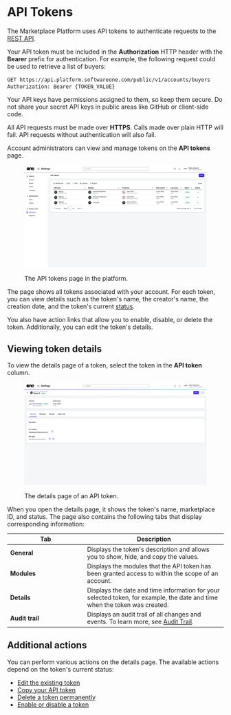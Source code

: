 # API Tokens

The Marketplace Platform uses API tokens to authenticate requests to the [REST API](../../../developer-resources/rest-api/).

Your API token must be included in the **Authorization** HTTP header with the **Bearer** prefix for authentication. For example, the following request could be used to retrieve a list of buyers:

```http
GET https://api.platform.softwareone.com/public/v1/accounts/buyers
Authorization: Bearer {TOKEN_VALUE}
```

Your API keys have permissions assigned to them, so keep them secure. Do not share your secret API keys in public areas like GitHub or client-side code.&#x20;

All API requests must be made over **HTTPS**. Calls made over plain HTTP will fail. API requests without authentication will also fail.

Account administrators can view and manage tokens on the **API tokens** page.

<div data-with-frame="true"><figure><img src="../../../.gitbook/assets/API token.png" alt=""><figcaption><p>The API tokens page in the platform.</p></figcaption></figure></div>

The page shows all tokens associated with your account. For each token, you can view details such as the token's name, the creator's name, the creation date, and the token's current [status](token-states.md).&#x20;

You also have action links that allow you to enable, disable, or delete the token. Additionally, you can edit the token's details.

## Viewing token details

To view the details page of a token, select the token in the **API token** column.&#x20;

<div data-with-frame="true"><figure><img src="../../../.gitbook/assets/TokenDetails.png" alt=""><figcaption><p>The details page of an API token.</p></figcaption></figure></div>

When you open the details page, it shows the token's name, marketplace ID, and status. The page also contains the following tabs that display corresponding information:

<table><thead><tr><th width="165">Tab</th><th>Description</th></tr></thead><tbody><tr><td><strong>General</strong></td><td>Displays the token's description and allows you to show, hide, and copy the values.</td></tr><tr><td><strong>Modules</strong></td><td>Displays the modules that the API token has been granted access to within the scope of an account.</td></tr><tr><td><strong>Details</strong></td><td>Displays the date and time information for your selected token, for example, the date and time when the token was created.</td></tr><tr><td><strong>Audit trail</strong></td><td>Displays an audit trail of all changes and events. To learn more, see <a href="https://docs.platform.softwareone.com/modules-and-features/settings/audit-trail">Audit Trail</a>.</td></tr></tbody></table>

## Additional actions

You can perform various actions on the details page. The available actions depend on the token's current status:

* [Edit the existing token](edit-api-token.md)
* [Copy your API token](copy-api-token.md)
* [Delete a token permanently](delete-api-token.md)
* [Enable or disable a token](enable-or-disable-api-token.md)
